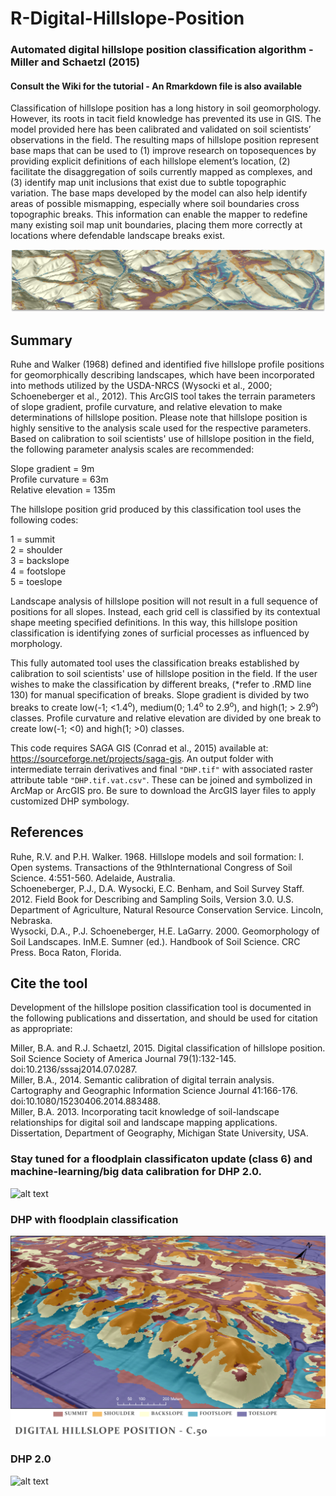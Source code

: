 # R-Digital-Hillslope-Position
### Automated digital hillslope position classification algorithm - Miller and Schaetzl (2015)
#### Consult the Wiki for the tutorial - An Rmarkdown file is also available

Classification of hillslope position has a long history in soil geomorphology. However, its roots in tacit field knowledge has prevented its use in GIS. The model provided here has been calibrated and validated on soil scientists’ observations in the field. The resulting maps of hillslope position represent base maps that can be used to (1) improve research on toposequences by providing explicit definitions of each hillslope element’s location, (2) facilitate the disaggregation of soils currently mapped as complexes, and (3) identify map unit inclusions that exist due to subtle topographic variation. The base maps developed by the model can also help identify areas of possible mismapping, especially where soil boundaries cross topographic breaks. This information can enable the mapper to redefine many existing soil map unit boundaries, placing them more correctly at locations where defendable landscape breaks exist.

![alt text](https://github.com/MollicMeyer/R-Digital-Hillslope-Position/blob/main/DHPwidescreen.jpg?raw=true)

## Summary

Ruhe and Walker (1968) defined and identified five hillslope profile positions for geomorphically describing landscapes, which have been incorporated into methods utilized by the USDA-NRCS (Wysocki et al., 2000; Schoeneberger et al., 2012). This ArcGIS tool takes the terrain parameters of slope gradient, profile curvature, and relative elevation to make determinations of hillslope position. Please note that hillslope position is highly sensitive to the analysis scale used for the respective parameters. Based on calibration to soil scientists' use of hillslope position in the field, the following parameter analysis scales are recommended:

Slope gradient = 9m  
Profile curvature = 63m  
Relative elevation = 135m  

The hillslope position grid produced by this classification tool uses the following codes:

1 = summit  
2 = shoulder  
3 = backslope  
4 = footslope  
5 = toeslope  

Landscape analysis of hillslope position will not result in a full sequence of positions for all slopes. Instead, each grid cell is classified by its contextual shape meeting specified definitions. In this way, this hillslope position classification is identifying zones of surficial processes as influenced by morphology.

This fully automated tool uses the classification breaks established by calibration to soil scientists' use of hillslope position in the field. If the user wishes to make the classification by different breaks, (*refer to .RMD line 130) for manual specification of breaks. Slope gradient is divided by two breaks to create low(-1; <1.4<sup>o</sup>), medium(0; 1.4<sup>o</sup> to 2.9<sup>o</sup>), and high(1; > 2.9<sup>o</sup>) classes. Profile curvature and relative elevation are divided by one break to create low(-1; <0) and high(1; >0) classes. 

This code requires SAGA GIS (Conrad et al., 2015) available at: https://sourceforge.net/projects/saga-gis. An output folder with intermediate terrain derivatives and final `"DHP.tif"` with associated raster attribute table `"DHP.tif.vat.csv"`. These can be joined and symbolized in ArcMap or ArcGIS pro. Be sure to download the ArcGIS layer files to apply customized DHP symbology.


## References

Ruhe, R.V. and P.H. Walker. 1968. Hillslope models and soil formation: I. Open systems. Transactions of the 9thInternational Congress of Soil Science. 4:551-560. Adelaide, Australia.  
Schoeneberger, P.J., D.A. Wysocki, E.C. Benham, and Soil Survey Staff. 2012. Field Book for Describing and Sampling Soils, Version 3.0. U.S. Department of Agriculture, Natural Resource Conservation Service. Lincoln, Nebraska.  
Wysocki, D.A., P.J. Schoeneberger, H.E. LaGarry. 2000. Geomorphology of Soil Landscapes. InM.E. Sumner (ed.). Handbook of Soil Science. CRC Press. Boca Raton, Florida.

## Cite the tool
Development of the hillslope position classification tool is documented in the following publications and dissertation, and should be used for citation as appropriate:

Miller, B.A. and R.J. Schaetzl, 2015. Digital classification of hillslope position. Soil Science Society of America Journal 79(1):132-145. doi:10.2136/sssaj2014.07.0287.  
Miller, B.A., 2014. Semantic calibration of digital terrain analysis. Cartography and Geographic Information Science Journal 41:166-176. doi:10.1080/15230406.2014.883488.  
Miller, B.A. 2013. Incorporating tacit knowledge of soil-landscape relationships for digital soil and landscape mapping applications. Dissertation, Department of Geography, Michigan State University, USA. 

### Stay tuned for a floodplain classificaton update (class 6) and machine-learning/big data calibration for DHP 2.0.
![alt text](https://github.com/MollicMeyer/R-Digital-Hillslope-Position/blob/main/IADHPFP_Ames.jpg?raw=true)
### DHP with floodplain classification
![alt text](https://github.com/MollicMeyer/R-Digital-Hillslope-Position/blob/main/DHP_C5_3D.jpg?raw=true)
### DHP 2.0
![alt text](https://github.com/MollicMeyer/R-Digital-Hillslope-Position/blob/main/burroak3.gif?raw=true)
